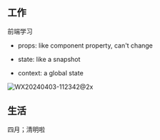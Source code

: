 ## 工作

前端学习

-  props: like component property, can't change

-  state: like a snapshot

- context: a global state

![WX20240403-112342@2x](https://github.com/jiayit/Weekly/assets/18300143/1e9ace2f-a05e-46a8-9843-d018770e40dd)



## 生活

四月；清明啦
